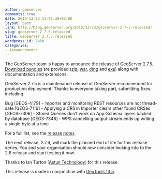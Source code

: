 ```yaml
---
author: geoserver
comments: true
date: 2015-12-23 11:42:38+00:00
layout: post
link: http://blog.geoserver.org/2015/12/23/geoserver-2-7-5-released/
slug: geoserver-2-7-5-released
title: GeoServer 2.7.5 released
wordpress_id: 2450
categories:
- Announcements
---
```


The GeoServer team is happy to announce the release of GeoServer 2.7.5. [Download bundles](https://sourceforge.net/projects/geoserver/files/GeoServer/2.7.5/) are provided ([zip](http://sourceforge.net/projects/geoserver/files/GeoServer/2.7.5/geoserver-2.7.5-bin.zip/download), [war](http://sourceforge.net/projects/geoserver/files/GeoServer/2.7.5/geoserver-2.7.5-war.zip/download), [dmg](http://sourceforge.net/projects/geoserver/files/GeoServer/2.7.5/geoserver-2.7.5.dmg/download) and [exe](http://sourceforge.net/projects/geoserver/files/GeoServer/2.7.5/geoserver-2.7.5.exe/download))  along with documentation and extensions.

GeoServer 2.7.5 is a maintenance release of GeoServer recommended for production deployment. Thanks to everyone taking part, submitting fixes including:

Bug
[GEOS-4179] - Importer and monitoring REST resources are not thread-safe
[GEOS-7116] - Applying a CRS in Importer clears other found CRSes
[GEOS-7306] - Stored Queries don't work on App-Schema layers backed by database
[GEOS-7346] - WPS cancelling output stream ends up writing a single byte at a time

For a full list, see the [release notes](https://osgeo-org.atlassian.net/projects/GEOS/versions/11902).

The next release, 2.7.6, will mark the planned end of life for this release series. You and your organisation should now consider looking into to the 2.8 release and start testing it now.

Thanks to Ian Turton ([Astun Technology](http://astuntechnology.com)) for this release.

This release is made in conjunction with [GeoTools 13.5](http://geotoolsnews.blogspot.co.uk/2015/12/geotools-135-released.html).
